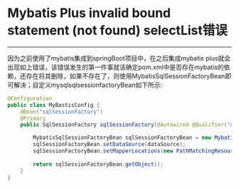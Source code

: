 # Mybatis Plus invalid bound statement (not found) selectList错误

---

因为之前使用了mybatis集成到springBoot项目中，在之后集成mybatis plus就会出现如上错误，该错误发生的第一件事就该确定pom.xml中是否存在mybatis的依赖，还存在将其删除，如果不存在了，则使用MybatisSqlSessionFactoryBean即可解决；自定义mysqlsqlsessionfactoryBean如下所示:

```java
@Configuration
public class MyBastisConfig {
    @Bean("sqlSessionFactory")
    @Primary
    public SqlSessionFactory sqlSessionFactory(@Autowired @Qualifier("dataSource") DataSource dataSource) throws Exception {

        MybatisSqlSessionFactoryBean sqlSessionFactoryBean = new MybatisSqlSessionFactoryBean();
        sqlSessionFactoryBean.setDataSource(dataSource);
        sqlSessionFactoryBean.setMapperLocations(new PathMatchingResourcePatternResolver().getResources("classpath:mappers/*.xml"));
        
        return sqlSessionFactoryBean.getObject();
    }
}
```

